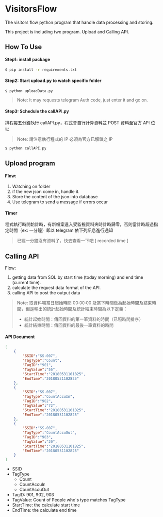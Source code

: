 # VisitorsFlow
The visitors flow python program that handle data processing and storing.



This project is including two program. Upload and Calling API.



## How To Use

#### Step1: install package

```bash
$ pip install -r requirements.txt
```



#### Step2: Start upload.py to watch specific folder



```bash
$ python uploadData.py
```



> Note: It may requests telegram Auth code, just enter it and go on.



#### Step3: Schedule the callAPI.py



排程每五分鐘執行 callAPI.py，程式會自行計算資料並 POST 資料至官方 API 位址



> Note: 請注意執行程式的 IP 必須為官方已解鎖之 IP



```bash
$ python callAPI.py
```







## Upload program



#### Flow:

1. Watching on folder
2. if the new json come in, handle it.
3. Store the content of the json into database
4. Use telegram to send a message if errors occur



#### Timer

程式執行時開始計時，有新檔案進入受監視資料夾時計時歸零，否則當計時超過指定時間（ex: 一分鐘）即以 telegram 依下列訊息進行通知

> 已經一分鐘沒有資料了，快去查看一下吧 [ recorded  time ]



## Calling API



Flow:

1. getting data from SQL by start time (today morning) and end time (current time).
2. calculate the request data format of the API.
3. calling API to post the output data



> Note: 取資料喂當日起始時間 00:00:00 及當下時間做為起始時間及結束時間，但是輸出的統計起始時間及統計結束時間為以下定義：
>
> - 統計起始時間：傳回資料的第一筆資料的時間（已照時間排序）
> - 統計結束時間：傳回資料的最後一筆資料的時間





#### API Document



```json
[
    {
        "SSID":"SS-007",
        "TagType":"Count",
        "TagID":"901",
        "TagValue":"56",
        "StartTime":"20180531101825",
        "EndTime":"20180531102825"
    },
    {
        "SSID":"SS-007",
        "TagType":"CountAccuIn",
        "TagID":"902",
        "TagValue":"72",
        "StartTime":"20180531101825",
        "EndTime":"20180531102825"
    },
    {
        "SSID":"SS-007",
        "TagType":"CountAccuOut",
        "TagID":"903",
        "TagValue":"20",
        "StartTime":"20180531101825",
        "EndTime":"20180531102825"
    }
]
```



- SSID
- TagType
  - Count
  - CountAcculn
  - CountAccuOut
- TagID: 901, 902, 903
- TagValue: Count of People who's type matches TagType
- StartTime: the calculate start time
- EndTime: the calculate end time





